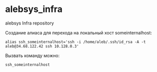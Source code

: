 # alebsys_infra
alebsys Infra repository

Создание алиаса для перехода на локальный хост someinternalhost:

```alias ssh_someinternalhost='ssh -i /home/aleb/.ssh/id_rsa -A -t aleb@34.68.122.42 ssh 10.128.0.3'```

Вызвать команду можно:

```ssh_someinternalhost```

